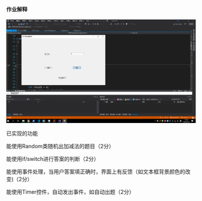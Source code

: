 #### 作业解释

![能够运行的截图](./Snipaste_2020-05-24_15-34-47.png)

已实现的功能

能使用Random类随机出加减法的题目（2分）

能使用if/switch进行答案的判断（2分）

能使用事件处理，当用户答案填正确时，界面上有反馈（如文本框背景颜色的改变)（2分）

能使用Timer控件，自动发出事件，如自动出题（2分）
